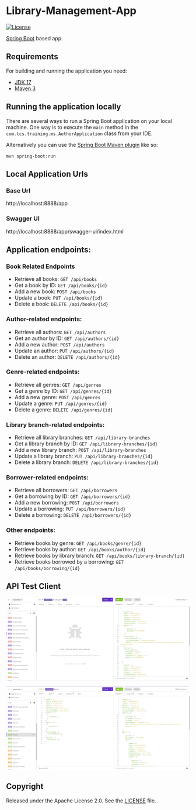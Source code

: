 # Library-Management-App

[![License](http://img.shields.io/:license-apache-blue.svg)](http://www.apache.org/licenses/LICENSE-2.0.html)

[Spring Boot](http://projects.spring.io/spring-boot/) based app.

## Requirements

For building and running the application you need:

- [JDK 17](https://www.oracle.com/java/technologies/javase/jdk17-archive-downloads.html)
- [Maven 3](https://maven.apache.org)

## Running the application locally

There are several ways to run a Spring Boot application on your local machine. One way is to execute the `main` method
in the `com.tcs.training.ms.AuthorApplication` class from your IDE.

Alternatively you can use
the [Spring Boot Maven plugin](https://docs.spring.io/spring-boot/docs/current/reference/html/build-tool-plugins-maven-plugin.html)
like so:

```shell
mvn spring-boot:run
```

## Local Application Urls

### Base Url

http://localhost:8888/app

### Swagger UI

http://localhost:8888/app/swagger-ui/index.html

## Application endpoints:

### Book Related Endpoints

* Retrieve all books: ```GET /api/books```
* Get a book by ID: ```GET /api/books/{id}```
* Add a new book: ```POST /api/books```
* Update a book: ```PUT /api/books/{id}```
* Delete a book: ```DELETE /api/books/{id}```

### Author-related endpoints:

* Retrieve all authors: ```GET /api/authors```
* Get an author by ID: ```GET /api/authors/{id}```
* Add a new author: ```POST /api/authors```
* Update an author: ```PUT /api/authors/{id}```
* Delete an author: ```DELETE /api/authors/{id}```

### Genre-related endpoints:

* Retrieve all genres: ```GET /api/genres ```
* Get a genre by ID: ```GET /api/genres/{id}```
* Add a new genre: ```POST /api/genres```
* Update a genre: ```PUT /api/genres/{id}```
* Delete a genre: ```DELETE /api/genres/{id}```

### Library branch-related endpoints:

* Retrieve all library branches: ```GET /api/library-branches```
* Get a library branch by ID: ```GET /api/library-branches/{id}```
* Add a new library branch: ```POST /api/library-branches```
* Update a library branch: ```PUT /api/library-branches/{id}```
* Delete a library branch: ```DELETE /api/library-branches/{id}```

### Borrower-related endpoints:

* Retrieve all borrowers: ```GET /api/borrowers```
* Get a borrowing by ID: ```GET /api/borrowers/{id}```
* Add a new borrowing: ```POST /api/borrowers```
* Update a borrowing: ```PUT /api/borrowers/{id}```
* Delete a borrowing: ```DELETE /api/borrowers/{id}```

### Other endpoints:

* Retrieve books by genre: ```GET /api/books/genre/{id}```
* Retrieve books by author: ```GET /api/books/author/{id}```
* Retrieve books by library branch: ```GET /api/books/library-branch/{id}```
* Retrieve books borrowed by a borrowing: ```GET /api/books/borrowing/{id}```

## API Test Client

![img.png](img.png)

![img_1.png](img_1.png)

## Copyright

Released under the Apache License 2.0. See
the [LICENSE](https://github.com/arghyagiri/microservice-e2/blob/main/LICENSE) file.
